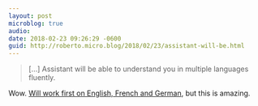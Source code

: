 ```yaml
---
layout: post
microblog: true
audio: 
date: 2018-02-23 09:26:29 -0600
guid: http://roberto.micro.blog/2018/02/23/assistant-will-be.html
---
```

>[…] Assistant will be able to understand you in multiple languages fluently.

Wow. [Will work first on English, French and German](https://blog.google/products/assistant/google-assistant-going-global/), but this is amazing.
